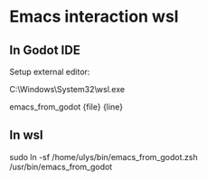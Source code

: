 # Emacs interaction wsl

## In Godot IDE

Setup external editor:

C:\Windows\System32\wsl.exe

emacs_from_godot {file} {line}

## In wsl

sudo ln -sf /home/ulys/bin/emacs_from_godot.zsh /usr/bin/emacs_from_godot
